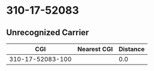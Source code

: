 # 310-17-52083
## Unrecognized Carrier


| CGI | Nearest CGI | Distance |
|-----|-------------|----------|
| 310-17-52083-100 |  | 0.0 |
